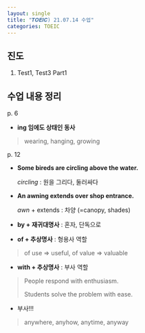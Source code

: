 ```yaml
---
layout: single
title: "𝑻𝑶𝑬𝑰𝑪) 21.07.14 수업"
categories: TOEIC
---
```


## 진도
1. Test1, Test3 Part1

## 수업 내용 정리

p. 6

+ **ing 임에도 상태인 동사**
> wearing,
> hanging,
> growing

p. 12

+ **Some bireds are circling above the water.**
  
  _circling_ : 원을 그리다, 둘러싸다
  
  
+ **An awning extends over shop entrance.**

  _awn_ + extends : 차양 (=canopy, shades)

+ **by + 재귀대명사** : 혼자, 단독으로
 
+ **of + 추상명사** : 형용사 역할
> of use => useful, of value => valuable


+ **with + 추상명사** : 부사 역할
> People respond with enthusiasm.
>
> Students solve the problem with ease.

+ 부사!!!
> anywhere,
> anyhow,
> anytime,
> anyway
